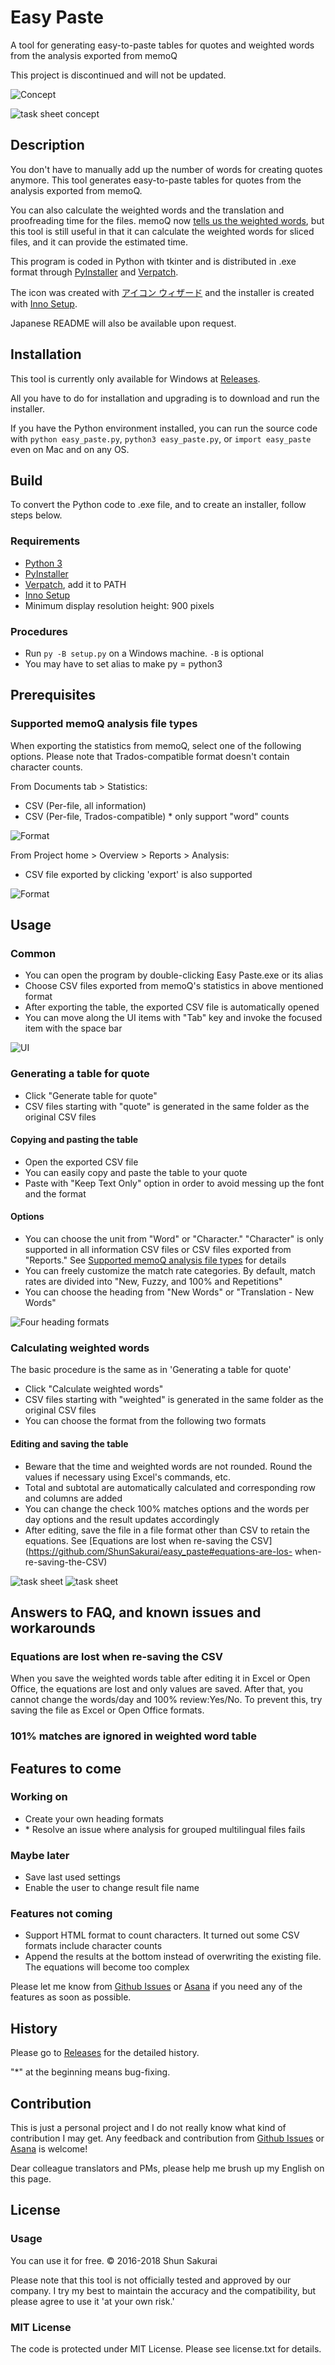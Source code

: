 # Easy Paste
A tool for generating easy-to-paste tables for quotes and weighted words from the analysis exported from memoQ

This project is discontinued and will not be updated.

![Concept](https://raw.github.com/wiki/ShunSakurai/easy_paste/easy_paste_concept.png)

![task sheet concept](https://raw.github.com/wiki/ShunSakurai/easy_paste/easy_paste_task_sheet_concept.png)

## Description
You don't have to manually add up the number of words for creating quotes anymore. This tool generates easy-to-paste tables for quotes from the analysis exported from memoQ.

You can also calculate the weighted words and the translation and proofreading time for the files. memoQ now [tells us the weighted words](https://www.memoq.com/memoq-build-june), but this tool is still useful in that it can calculate the weighted words for sliced files, and it can provide the estimated time.

This program is coded in Python with tkinter and is distributed in .exe format through [PyInstaller](http://www.pyinstaller.org/) and [Verpatch](https://ddverpatch.codeplex.com/releases).

The icon was created with [アイコン ウィザード](http://freewareplace.web.fc2.com/) and the installer is created with [Inno Setup](http://www.jrsoftware.org/isdl.php).

Japanese README will also be available upon request.

## Installation
This tool is currently only available for Windows at [Releases](https://github.com/ShunSakurai/easy_paste/releases).

All you have to do for installation and upgrading is to download and run the installer.

If you have the Python environment installed, you can run the source code with `python easy_paste.py`, `python3 easy_paste.py`, or `import easy_paste` even on Mac and on any OS.

## Build
To convert the Python code to .exe file, and to create an installer, follow steps below.

### Requirements
- [Python 3](https://www.python.org/downloads/)
- [PyInstaller](http://www.pyinstaller.org/)
- [Verpatch](https://ddverpatch.codeplex.com/releases), add it to PATH
- [Inno Setup](http://www.jrsoftware.org/isdl.php)
- Minimum display resolution height: 900 pixels

### Procedures
- Run `py -B setup.py` on a Windows machine. `-B` is optional
- You may have to set alias to make py = python3

## Prerequisites
### Supported memoQ analysis file types
When exporting the statistics from memoQ, select one of the following options. Please note that Trados-compatible format doesn't contain character counts.

From Documents tab > Statistics:
- CSV (Per-file, all information)
- CSV (Per-file, Trados-compatible) * only support "word" counts

![Format](https://raw.github.com/wiki/ShunSakurai/easy_paste/easy_paste_format.png)

From Project home > Overview > Reports > Analysis:
- CSV file exported by clicking 'export' is also supported

![Format](https://raw.github.com/wiki/ShunSakurai/easy_paste/easy_paste_format2.png)

## Usage
### Common
- You can open the program by double-clicking Easy Paste.exe or its alias
- Choose CSV files exported from memoQ's statistics in above mentioned format
- After exporting the table, the exported CSV file is automatically opened
- You can move along the UI items with "Tab" key and invoke the focused item with the space bar

![UI](https://raw.github.com/wiki/ShunSakurai/easy_paste/easy_paste_ui.png)

### Generating a table for quote
- Click "Generate table for quote"
- CSV files starting with "quote" is generated in the same folder as the original CSV files

#### Copying and pasting the table
- Open the exported CSV file
- You can easily copy and paste the table to your quote
- Paste with "Keep Text Only" option in order to avoid messing up the font and the format

#### Options
- You can choose the unit from "Word" or "Character." "Character" is only supported in all information CSV files or CSV files exported from "Reports." See [Supported memoQ analysis file types](https://github.com/ShunSakurai/easy_paste#supported-memoq-analysis-file-types) for details
- You can freely customize the match rate categories. By default, match rates are divided into "New, Fuzzy, and 100% and Repetitions"
- You can choose the heading from "New Words" or "Translation -  New Words"

![Four heading formats](https://raw.github.com/wiki/ShunSakurai/easy_paste/easy_paste_heading.png)

### Calculating weighted words
The basic procedure is the same as in 'Generating a table for quote'

- Click "Calculate weighted words"
- CSV files starting with "weighted" is generated in the same folder as the original CSV files
- You can choose the format from the following two formats

#### Editing and saving the table
- Beware that the time and weighted words are not rounded. Round the values if necessary using Excel's commands, etc.
- Total and subtotal are automatically calculated and corresponding row and columns are added
- You can change the check 100% matches options and the words per day options and the result updates accordingly
- After editing, save the file in a file format other than CSV to retain the equations. See [Equations are lost when re-saving the CSV](https://github.com/ShunSakurai/easy_paste#equations-are-los- when-re-saving-the-CSV)

![task sheet](https://raw.github.com/wiki/ShunSakurai/easy_paste/easy_paste_task_sheet.png)
![task sheet](https://raw.github.com/wiki/ShunSakurai/easy_paste/easy_paste_task_sheet2.png)

## Answers to FAQ, and known issues and workarounds
### Equations are lost when re-saving the CSV
When you save the weighted words table after editing it in Excel or Open Office, the equations are lost and only values are saved. After that, you cannot change the words/day and 100% review:Yes/No. To prevent this, try saving the file as Excel or Open Office formats.

### 101% matches are ignored in weighted word table

## Features to come
### Working on
- Create your own heading formats
- \* Resolve an issue where analysis for grouped multilingual files fails

### Maybe later
- Save last used settings
- Enable the user to change result file name

### Features not coming
- Support HTML format to count characters. It turned out some CSV formats include character counts
- Append the results at the bottom instead of overwriting the existing file. The equations will become too complex

Please let me know from [Github Issues](https://github.com/ShunSakurai/easy_paste/issues) or [Asana](https://app.asana.com/0/264050103803746/list) if you need any of the features as soon as possible.

## History
Please go to [Releases](https://github.com/ShunSakurai/easy_paste/releases) for the detailed history.

"*" at the beginning means bug-fixing.

## Contribution
This is just a personal project and I do not really know what kind of contribution I may get. Any feedback and contribution from [Github Issues](https://github.com/ShunSakurai/easy_paste/issues) or [Asana](https://app.asana.com/0/264050103803746/list) is welcome!

Dear colleague translators and PMs, please help me brush up my English on this page.

## License
### Usage
You can use it for free.
© 2016-2018 Shun Sakurai

Please note that this tool is not officially tested and approved by our company. I try my best to maintain the accuracy and the compatibility, but please agree to use it 'at your own risk.'

### MIT License
The code is protected under MIT License. Please see license.txt for details.

